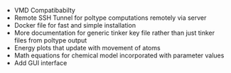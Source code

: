 * VMD Compatibabilty
* Remote SSH Tunnel for poltype computations remotely via server
* Docker file for fast and simple installation
* More documentation for generic tinker key file rather than just tinker files from poltype output
* Energy plots that update with movement of atoms
* Math equations for chemical model incorporated with parameter values
* Add GUI interface
